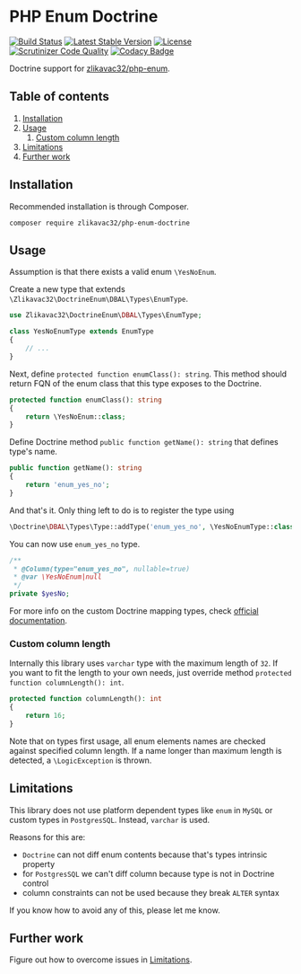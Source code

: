 # PHP Enum Doctrine

[![Build Status](https://travis-ci.org/zlikavac32/php-enum-doctrine.svg?branch=master)](https://travis-ci.org/zlikavac32/php-enum-doctrine) [![Latest Stable Version](https://poser.pugx.org/zlikavac32/php-enum-doctrine/v/stable)](https://packagist.org/packages/zlikavac32/php-enum-doctrine) [![License](https://poser.pugx.org/zlikavac32/php-enum-doctrine/license)](https://packagist.org/packages/zlikavac32/php-enum-doctrine) [![Scrutinizer Code Quality](https://scrutinizer-ci.com/g/zlikavac32/php-enum-doctrine/badges/quality-score.png?b=master)](https://scrutinizer-ci.com/g/zlikavac32/php-enum-doctrine/?branch=master) [![Codacy Badge](https://api.codacy.com/project/badge/Grade/f8fad3e112734573b3fbb2ca05f24bf5)](https://www.codacy.com/app/zlikavac32/php-enum-doctrine?utm_source=github.com&amp;utm_medium=referral&amp;utm_content=zlikavac32/php-enum-doctrine&amp;utm_campaign=Badge_Grade)

Doctrine support for [zlikavac32/php-enum](https://github.com/zlikavac32/php-enum).

## Table of contents

1. [Installation](#installation)
1. [Usage](#usage)
    1. [Custom column length](#custom-column-length)
1. [Limitations](#limitations)
1. [Further work](#further-work)

## Installation

Recommended installation is through Composer.

```
composer require zlikavac32/php-enum-doctrine
```

## Usage

Assumption is that there exists a valid enum `\YesNoEnum`.

Create a new type that extends `\Zlikavac32\DoctrineEnum\DBAL\Types\EnumType`.

```php
use Zlikavac32\DoctrineEnum\DBAL\Types\EnumType;

class YesNoEnumType extends EnumType 
{
    // ...
}
```

Next, define `protected function enumClass(): string`. This method should return FQN of the enum class that this type exposes to the Doctrine.

```php
protected function enumClass(): string
{
    return \YesNoEnum::class;
}
```

Define Doctrine method `public function getName(): string` that defines type's name.

```php
public function getName(): string
{
    return 'enum_yes_no';
}
```

And that's it. Only thing left to do is to register the type using 


```php
\Doctrine\DBAL\Types\Type::addType('enum_yes_no', \YesNoEnumType::class);
```

You can now use `enum_yes_no` type.

```php
/**
 * @Column(type="enum_yes_no", nullable=true)
 * @var \YesNoEnum|null
 */
private $yesNo;
```

For more info on the custom Doctrine mapping types, check [official documentation](http://docs.doctrine-project.org/projects/doctrine-dbal/en/latest/reference/types.html#custom-mapping-types).

### Custom column length

Internally this library uses `varchar` type with the maximum length of `32`. If you want to fit the length to your own needs, just override method `protected function columnLength(): int`.

```php
protected function columnLength(): int
{
    return 16;
}
```

Note that on types first usage, all enum elements names are checked against specified column length. If a name longer than maximum length is detected, a `\LogicException` is thrown.

## Limitations

This library does not use platform dependent types like `enum` in `MySQL` or custom types in `PostgresSQL`. Instead, `varchar` is used.

Reasons for this are:

- `Doctrine` can not diff enum contents because that's types intrinsic property
- for `PostgresSQL` we can't diff column because type is not in Doctrine control
- column constraints can not be used because they break `ALTER` syntax

If you know how to avoid any of this, please let me know.

## Further work

Figure out how to overcome issues in [Limitations](#limitations).
